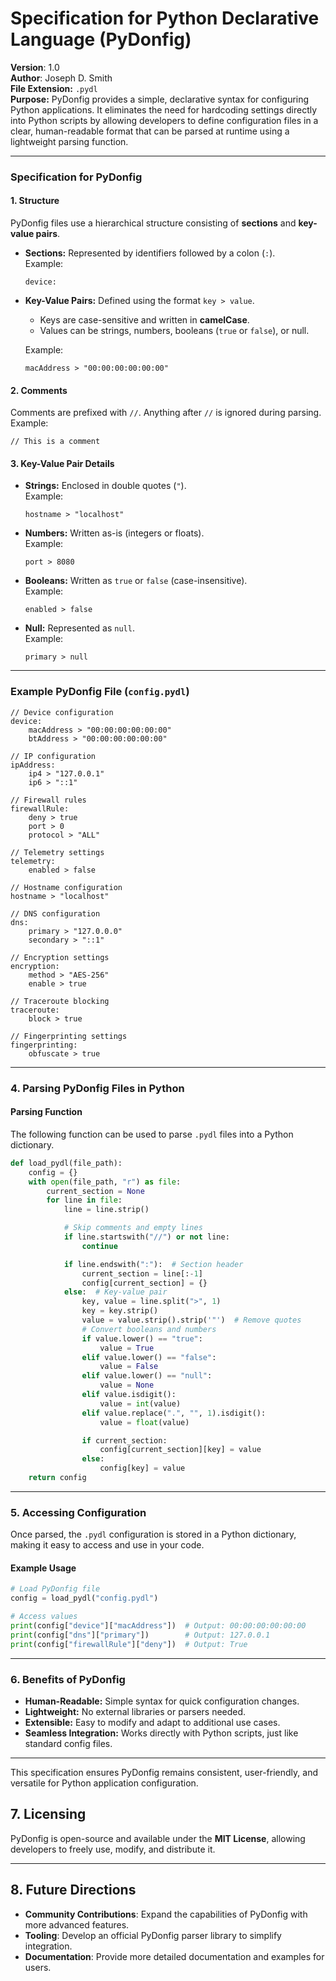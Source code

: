 # **Specification for Python Declarative Language (PyDonfig)**  
**Version**: 1.0  
**Author**: Joseph D. Smith  
**File Extension:** `.pydl`  
**Purpose:** PyDonfig provides a simple, declarative syntax for configuring Python applications. It eliminates the need for hardcoding settings directly into Python scripts by allowing developers to define configuration files in a clear, human-readable format that can be parsed at runtime using a lightweight parsing function.

---

### **Specification for PyDonfig**

#### **1. Structure**
PyDonfig files use a hierarchical structure consisting of **sections** and **key-value pairs**.  

- **Sections:** Represented by identifiers followed by a colon (`:`).  
  Example:  
  ```pydl
  device:
  ```
- **Key-Value Pairs:** Defined using the format `key > value`.  
  - Keys are case-sensitive and written in **camelCase**.  
  - Values can be strings, numbers, booleans (`true` or `false`), or null.  

  Example:  
  ```pydl
  macAddress > "00:00:00:00:00:00"
  ```

#### **2. Comments**
Comments are prefixed with `//`. Anything after `//` is ignored during parsing.  
Example:  
```pydl
// This is a comment
```

#### **3. Key-Value Pair Details**
- **Strings:** Enclosed in double quotes (`"`).  
  Example:  
  ```pydl
  hostname > "localhost"
  ```
- **Numbers:** Written as-is (integers or floats).  
  Example:  
  ```pydl
  port > 8080
  ```
- **Booleans:** Written as `true` or `false` (case-insensitive).  
  Example:  
  ```pydl
  enabled > false
  ```
- **Null:** Represented as `null`.  
  Example:  
  ```pydl
  primary > null
  ```

---

### **Example PyDonfig File (`config.pydl`)**

```pydl
// Device configuration
device:
    macAddress > "00:00:00:00:00:00"
    btAddress > "00:00:00:00:00:00"

// IP configuration
ipAddress:
    ip4 > "127.0.0.1"
    ip6 > "::1"

// Firewall rules
firewallRule:
    deny > true
    port > 0
    protocol > "ALL"

// Telemetry settings
telemetry:
    enabled > false

// Hostname configuration
hostname > "localhost"

// DNS configuration
dns:
    primary > "127.0.0.0"
    secondary > "::1"

// Encryption settings
encryption:
    method > "AES-256"
    enable > true

// Traceroute blocking
traceroute:
    block > true

// Fingerprinting settings
fingerprinting:
    obfuscate > true
```

---

### **4. Parsing PyDonfig Files in Python**

#### **Parsing Function**
The following function can be used to parse `.pydl` files into a Python dictionary.

```python
def load_pydl(file_path):
    config = {}
    with open(file_path, "r") as file:
        current_section = None
        for line in file:
            line = line.strip()

            # Skip comments and empty lines
            if line.startswith("//") or not line:
                continue

            if line.endswith(":"):  # Section header
                current_section = line[:-1]
                config[current_section] = {}
            else:  # Key-value pair
                key, value = line.split(">", 1)
                key = key.strip()
                value = value.strip().strip('"')  # Remove quotes
                # Convert booleans and numbers
                if value.lower() == "true":
                    value = True
                elif value.lower() == "false":
                    value = False
                elif value.lower() == "null":
                    value = None
                elif value.isdigit():
                    value = int(value)
                elif value.replace(".", "", 1).isdigit():
                    value = float(value)

                if current_section:
                    config[current_section][key] = value
                else:
                    config[key] = value
    return config
```

---

### **5. Accessing Configuration**

Once parsed, the `.pydl` configuration is stored in a Python dictionary, making it easy to access and use in your code.

#### **Example Usage**
```python
# Load PyDonfig file
config = load_pydl("config.pydl")

# Access values
print(config["device"]["macAddress"])  # Output: 00:00:00:00:00:00
print(config["dns"]["primary"])        # Output: 127.0.0.1
print(config["firewallRule"]["deny"])  # Output: True
```

---

### **6. Benefits of PyDonfig**
- **Human-Readable:** Simple syntax for quick configuration changes.
- **Lightweight:** No external libraries or parsers needed.
- **Extensible:** Easy to modify and adapt to additional use cases.
- **Seamless Integration:** Works directly with Python scripts, just like standard config files.

---

This specification ensures PyDonfig remains consistent, user-friendly, and versatile for Python application configuration.

## **7. Licensing**  
PyDonfig is open-source and available under the **MIT License**, allowing developers to freely use, modify, and distribute it.

---

## **8. Future Directions**  
- **Community Contributions**: Expand the capabilities of PyDonfig with more advanced features.  
- **Tooling**: Develop an official PyDonfig parser library to simplify integration.  
- **Documentation**: Provide more detailed documentation and examples for users.
